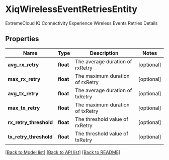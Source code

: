 # XiqWirelessEventRetriesEntity

ExtremeCloud IQ Connectivity Experience Wireless Events Retries Details
## Properties
Name | Type | Description | Notes
------------ | ------------- | ------------- | -------------
**avg_rx_retry** | **float** | The average duration of rxRetry | [optional] 
**max_rx_retry** | **float** | The maximum duration of rxRetry | [optional] 
**avg_tx_retry** | **float** | The average duration of txRetry | [optional] 
**max_tx_retry** | **float** | The maximum duration of txRetry | [optional] 
**rx_retry_threshold** | **float** | The threshold value of rxRetry | [optional] 
**tx_retry_threshold** | **float** | The threshold value of txRetry | [optional] 

[[Back to Model list]](../README.md#documentation-for-models) [[Back to API list]](../README.md#documentation-for-api-endpoints) [[Back to README]](../README.md)


